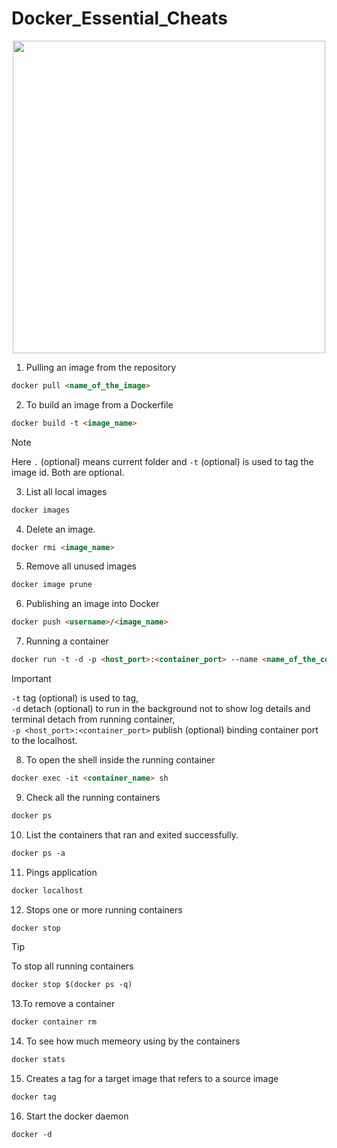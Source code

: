 # Docker_Essential_Cheats
<p align="center">
<image src="https://github.com/DonAlahakoon/Docker_Cheats/assets/89693545/b14e0085-370c-416c-95c6-fa733cddebad" width=500 />
</p>
  
1. Pulling an image from the repository

```markdown
docker pull <name_of_the_image>
```

2. To build an image from a Dockerfile
```markdown
docker build -t <image_name>
```
> [!NOTE]
> Here ```.``` (optional) means current folder and ```-t``` (optional) is used to tag the image id. Both are optional.

3.  List all local images
```markdown
docker images 
```
4. Delete an image.
```markdown
docker rmi <image_name> 
```
5. Remove all unused images
```markdown
docker image prune
```
6. Publishing an image into Docker
```markdown
docker push <username>/<image_name> 
```
7.  Running a container
```markdown
docker run -t -d -p <host_port>:<container_port> --name <name_of_the_container> <image_name>
```
> [!IMPORTANT]
> ```-t``` tag (optional) is used to tag,<br>
> ```-d``` detach (optional) to run in the background not to show log details and terminal detach from running container,<br>
> ```-p <host_port>:<container_port>``` publish (optional) binding container port to the localhost.

8. To open the shell inside the running container
```markdown
docker exec -it <container_name> sh
```
9.  Check all the running containers
```markdown
docker ps 
```
10. List the containers that ran and exited successfully.
```markdown
docker ps -a 
```
11. Pings application
```markdown
docker localhost
```
12. Stops one or more running containers
```markdown
docker stop
```
> [!TIP]
> To stop all running containers
> ```markdown
> docker stop $(docker ps -q)
> ```

13.To remove a container
```markdown
docker container rm 
```

14.  To see how much memeory using by the containers
```markdown
docker stats 
```
15. Creates a tag for a target image that refers to a source image
```markdown
docker tag
```
16. Start the docker daemon
```markdown
docker -d 
```
